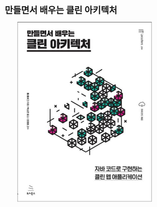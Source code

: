 # 만들면서 배우는 클린 아키텍처

<figure><img src="../../../.gitbook/assets/image (4) (1) (1) (1).png" alt=""><figcaption></figcaption></figure>
